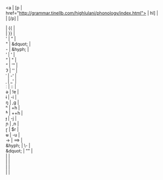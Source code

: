 <!DOCTYPE html>
<ipa><a | [p | <br>
href="http://grammar.tinellb.com/highlulani/phonology/index.html"> | hl] | <br>
</a></ipa> | [/p] | <br>
<div class="definition"> | {{ | <br>
</div> | }} | <br>
' | &quot; | <br>
" | &dquot; | <br>
- | &hyph; | <br>
&rsquo; | ' | <br>
&rdquo; | " | <br>
&ldquo; | '" | <br>
&#x294; | '' | <br> <!-- glottal stop -->
&#x2c8; | -' | <br> <!-- primary stress -->
&#x2cc; | _' | <br> <!-- secondary stress -->
&#x2d0; | :: | <br> <!-- length mark -->
&#x259; | !e | <br> <!-- schwa -->
&#x268; | -i | <br> <!-- barred i -->
&#x14b; | ,g | <br> <!-- eng -->
&#x2b0; | +h | <br> <!-- aspiration -->
&#x2b1; | ++h | <br> <!-- breathy voice -->
&#x25f; | -j | <br> <!-- barred j -->
&#x272; | ,n | <br> <!-- palatal n -->
&#x27d; | $r | <br> <!-- retroflex flap -->
&#x289; | -u | <br> <!-- barred u -->
&rarr; | ==> | <br>
&hyph; | \- | <br>
&dquot; | "" | <br>
<high\-lulani> | <high-lulani> | <br>
</high\-lulani> | </high-lulani> | <br>
<small\-caps> | <small-caps> | <br>
</small\-caps> | </small-caps> | <br>
